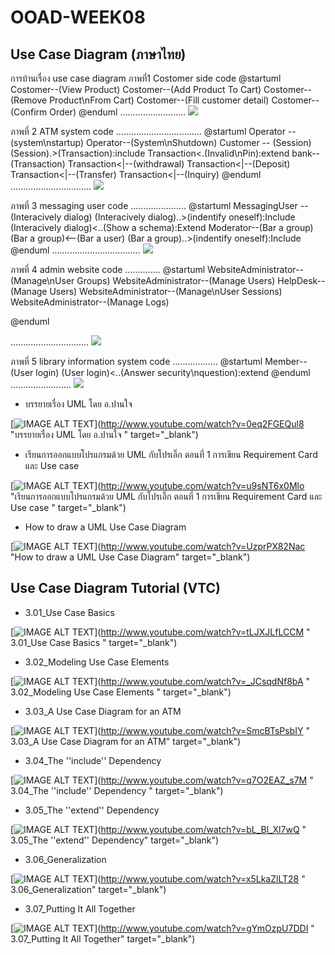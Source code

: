 # OOAD-WEEK08

## Use Case Diagram (ภาษาไทย)

การบ้านเรื่อง use case diagram 
 ภาพที่1 Costomer side
 code
@startuml
Costomer--(View Product)
Costomer--(Add Product To Cart)
Costomer--(Remove Product\nFrom Cart)
Costomer--(Fill customer detail)
Costomer--(Confirm Order)
@enduml
..........................
![](http://www.plantuml.com/plantuml/img/SoWkIImgAStDuNBEBox9pqqjqjNL2CjCBLS8ACfFAKqkqKIMS4n9WOahXEGhE0EreiW7fURcbwN2bCJakHNbvsAgSilCoL58BeNm5L9IIn8pSr0KEEVdfMKMvIhu5wMa5cboSJcavgM0d0W0)



ภาพที่ 2 ATM system
code
..................................
@startuml
Operator -- (system\nstartup)
Operator--(System\nShutdown)
Customer -- (Session)
(Session).>(Transaction):include
Transaction<.(Invalid\nPin):extend
bank--(Transaction)
Transaction<|--(withdrawal)
Transaction<|--(Deposit)
Transaction<|--(Transfer)
Transaction<|--(Inquiry)
@enduml
................................
![](http://www.plantuml.com/plantuml/img/PP313e8m44Jl_GgESAWVO8mXqGidJV38fT8rD9OjThSYYHzl4KCmt7RcxMGdcnChpw6rujI1L-ny8cMIqa0CROKJxRAPIfcMFrOsWRNhCHE7GEnQcA8b41aNtNdQxDEBLqYgvb5k3TOsQ10BSxT92tmgQtI5PnDtuCM0MbmLtkF9PVmlzewmDznehtfbr-m8dIF3Q_3LD_1hKk0Z63zaGkInmVYP3m00)


ภาพที่ 3 messaging user
code
......................
@startuml
MessagingUser -- (Interacively dialog)
(Interacively dialog)..>(indentify oneself):Include
(Interacively dialog)<..(Show a schema):Extend
Moderator--(Bar a group)
(Bar a group)<--(Bar a user)
(Bar a group)..>(indentify oneself):Include
@enduml
...................................
![](http://www.plantuml.com/plantuml/img/XKzB2i8m5Dpd55acY-G0fKWHN7JHbVG0Z-Gr3QGlae_Qsnit8b9mEJzcPiW5KgbRO1Fc3CwJcpCchXGN8nLCOFmTmywjXn2TP8UirYVXoI8Ll-my4cOCY-n6Cg5QFCxqMelh6XySU3OhRY2xoxCWMJP5szmb9gN46L8pk1JhhNL_e_wZrZRuH_mpQ6Wrxyyl)

ภาพที่ 4 admin website
code
..............
@startuml
WebsiteAdministrator--(Manage\nUser Groups)
WebsiteAdministrator--(Manage Users)
HelpDesk--(Manage Users)
WebsiteAdministrator--(Manage\nUser Sessions)
WebsiteAdministrator--(Manage Logs)

@enduml

...............................
![](http://www.plantuml.com/plantuml/img/SoWkIImgAStDuGfFJIhEB4brJCdDpCiiBYbABCalqjNLy4tCIqnFZSaBBKujKd0loYyjADR4hrO1f1Ieo2Crfy0bjJWRGu8Ocu9JYuipy_C8skMJdmvKm-MGcfS2yWG0)

ภาพที่ 5 library information system
code
..................
@startuml
Member--(User login)
(User login)<..(Answer security\nquestion):extend
@enduml
........................
![](http://www.plantuml.com/plantuml/img/SoWkIImgAStDuV9DpKrABTBLrGWjJYrIoCbFpypJv4BcsEZfQJZc5PS31OfJaqkBCaigO_8AIrEBIpBpypIjKYjAKlDIkBWSW2J8F000)


* บรรยายเรื่อง UML โดย อ.ปานใจ  

[![IMAGE ALT TEXT](http://img.youtube.com/vi/0eq2FGEQul8/0.jpg)](http://www.youtube.com/watch?v=0eq2FGEQul8 "บรรยายเรื่อง UML โดย อ.ปานใจ  " target="_blank") 

* เรียนการออกแบบโปรแกรมด้วย UML กับโปรเอิ๊ก ตอนที่ 1 การเขียน Requirement Card และ Use case   

[![IMAGE ALT TEXT](http://img.youtube.com/vi/u9sNT6x0Mlo/0.jpg)](http://www.youtube.com/watch?v=u9sNT6x0Mlo "เรียนการออกแบบโปรแกรมด้วย UML กับโปรเอิ๊ก ตอนที่ 1 การเขียน Requirement Card และ Use case " target="_blank") 

* How to draw a UML Use Case Diagram

[![IMAGE ALT TEXT](http://img.youtube.com/vi/UzprPX82Nac/0.jpg)](http://www.youtube.com/watch?v=UzprPX82Nac "How to draw a UML Use Case Diagram" target="_blank") 

## Use Case Diagram Tutorial (VTC)

* 3.01_Use Case Basics  

[![IMAGE ALT TEXT](http://img.youtube.com/vi/tLJXJLfLCCM/0.jpg)](http://www.youtube.com/watch?v=tLJXJLfLCCM " 3.01_Use Case Basics " target="_blank") 

* 3.02_Modeling Use Case Elements  

[![IMAGE ALT TEXT](http://img.youtube.com/vi/_JCsqdNf8bA/0.jpg)](http://www.youtube.com/watch?v=_JCsqdNf8bA " 3.02_Modeling Use Case Elements " target="_blank") 
 
* 3.03_A Use Case Diagram for an ATM  

[![IMAGE ALT TEXT](http://img.youtube.com/vi/SmcBTsPsbIY/0.jpg)](http://www.youtube.com/watch?v=SmcBTsPsbIY " 3.03_A Use Case Diagram for an ATM" target="_blank") 

 

* 3.04_The ''include'' Dependency  

[![IMAGE ALT TEXT](http://img.youtube.com/vi/q7O2EAZ_s7M/0.jpg)](http://www.youtube.com/watch?v=q7O2EAZ_s7M " 3.04_The ''include'' Dependency " target="_blank") 

 

* 3.05_The ''extend'' Dependency  

[![IMAGE ALT TEXT](http://img.youtube.com/vi/bL_Bl_Xl7wQ/0.jpg)](http://www.youtube.com/watch?v=bL_Bl_Xl7wQ " 3.05_The ''extend'' Dependency" target="_blank") 

 
* 3.06_Generalization  

[![IMAGE ALT TEXT](http://img.youtube.com/vi/x5LkaZlLT28/0.jpg)](http://www.youtube.com/watch?v=x5LkaZlLT28 " 3.06_Generalization" target="_blank") 

 
* 3.07_Putting It All Together  

[![IMAGE ALT TEXT](http://img.youtube.com/vi/gYmOzpU7DDI/0.jpg)](http://www.youtube.com/watch?v=gYmOzpU7DDI " 3.07_Putting It All Together" target="_blank") 
 

